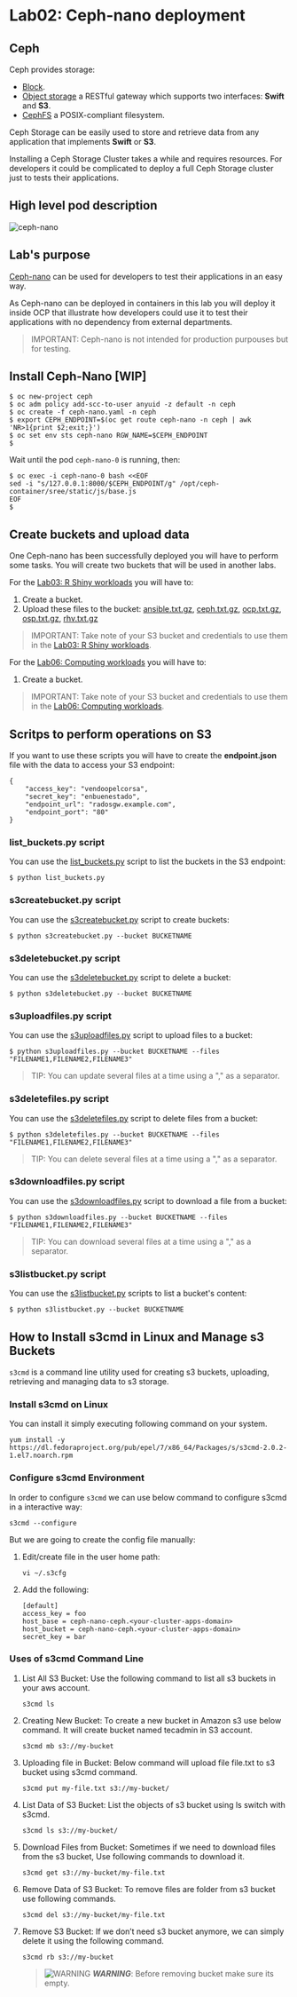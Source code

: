 # Lab02: Ceph-nano deployment

## Ceph

Ceph provides storage:

* [Block](https://docs.ceph.com/docs/master/rbd/).
* [Object storage](https://docs.ceph.com/docs/master/radosgw/) a RESTful gateway which supports two interfaces: **Swift** and **S3**.
* [CephFS](https://docs.ceph.com/docs/master/cephfs/) a POSIX-compliant filesystem.

Ceph Storage can be easily used to store and retrieve data from any application that implements **Swift** or **S3**.

Installing a Ceph Storage Cluster takes a while and requires resources. For developers it could be complicated to deploy a full Ceph Storage cluster just to tests their applications.

## High level pod description

![ceph-nano](imgs/ceph-nano.png)

## Lab's purpose

[Ceph-nano](https://github.com/ceph/cn) can be used for developers to test their applications in an easy way.

As Ceph-nano can be deployed in containers in this lab you will deploy it inside OCP that illustrate how developers could use it to test their applications with no dependency from external departments.

> IMPORTANT: Ceph-nano is not intended for production purpouses but for testing.

## Install Ceph-Nano [WIP]

```
$ oc new-project ceph
$ oc adm policy add-scc-to-user anyuid -z default -n ceph
$ oc create -f ceph-nano.yaml -n ceph
$ export CEPH_ENDPOINT=$(oc get route ceph-nano -n ceph | awk 'NR>1{print $2;exit;}')
$ oc set env sts ceph-nano RGW_NAME=$CEPH_ENDPOINT
$
```

Wait until the pod ```ceph-nano-0``` is running, then:

```
$ oc exec -i ceph-nano-0 bash <<EOF
sed -i "s/127.0.0.1:8000/$CEPH_ENDPOINT/g" /opt/ceph-container/sree/static/js/base.js
EOF
$
```

## Create buckets and upload data

One Ceph-nano has been successfully deployed you will have to perform some tasks. You will create two buckets that will be used in another labs.

For the [Lab03: R Shiny workloads](https://github.com/jadebustos/ocp-science/blob/master/hands-on-lab-script/applications/r-shiny.md) you will have to:
 
1. Create a bucket.
2. Upload these files to the bucket: [ansible.txt.gz](data/ansible.txt.gz), [ceph.txt.gz](data/ceph.txt.gz), [ocp.txt.gz](data/ocp.txt.gz), [osp.txt.gz](data/osp.txt.gz), [rhv.txt.gz](data/rhv.txt.gz)

> IMPORTANT: Take note of your S3 bucket and credentials to use them in the [Lab03: R Shiny workloads](https://github.com/jadebustos/ocp-science/blob/master/hands-on-lab-script/applications/r-shiny.md).

For the [Lab06: Computing workloads](https://github.com/jadebustos/ocp-science/blob/master/hands-on-lab-script/applications/pi.md) you will have to:

1. Create a bucket.

> IMPORTANT: Take note of your S3 bucket and credentials to use them in the [Lab06: Computing workloads](https://github.com/jadebustos/ocp-science/blob/master/hands-on-lab-script/applications/pi.md).

## Scritps to perform operations on S3

If you want to use these scripts you will have to create the __endpoint.json__ file with the data to access your S3 endpoint:

```
{
    "access_key": "vendoopelcorsa",
    "secret_key": "enbuenestado",
    "endpoint_url": "radosgw.example.com",
    "endpoint_port": "80"
}
```

### __list_buckets.py__ script

You can use the [list_buckets.py](scripts/list_buckets.py) script to list the buckets in the S3 endpoint:

```
$ python list_buckets.py
```

### __s3createbucket.py__ script

You can use the [s3createbucket.py](scripts/s3createbucket.py) script to create buckets:

```
$ python s3createbucket.py --bucket BUCKETNAME
```

### __s3deletebucket.py__ script

You can use the [s3deletebucket.py](scripts/s3deletebucket.py) script to delete a bucket:

```
$ python s3deletebucket.py --bucket BUCKETNAME
```
### __s3uploadfiles.py__ script

You can use the [s3uploadfiles.py](scripts/s3uploadfiles.py) script to upload files to a bucket:

```
$ python s3uploadfiles.py --bucket BUCKETNAME --files "FILENAME1,FILENAME2,FILENAME3"
```

> TIP: You can update several files at a time using a "," as a separator.

### __s3deletefiles.py__ script

You can use the [s3deletefiles.py](scripts/s3deletefiles.py) script to delete files from a bucket:

```
$ python s3deletefiles.py --bucket BUCKETNAME --files "FILENAME1,FILENAME2,FILENAME3"
```

> TIP: You can delete several files at a time using a "," as a separator.

### __s3downloadfiles.py__ script

You can use the [s3downloadfiles.py](scripts/s3downloadfiles.py) script to download a file from a bucket:

```
$ python s3downloadfiles.py --bucket BUCKETNAME --files "FILENAME1,FILENAME2,FILENAME3"
```

> TIP: You can download several files at a time using a "," as a separator.

### __s3listbucket.py__ script

You can use the [s3listbucket.py](scripts/s3listbucket.py) scripts to list a bucket's content:

```
$ python s3listbucket.py --bucket BUCKETNAME
```

## How to Install s3cmd in Linux and Manage s3 Buckets

`s3cmd` is a command line utility used for creating s3 buckets, uploading, retrieving and managing data to s3 storage.

### Install s3cmd on Linux

You can install it simply executing following command on your system.

```
yum install -y https://dl.fedoraproject.org/pub/epel/7/x86_64/Packages/s/s3cmd-2.0.2-1.el7.noarch.rpm
```

### Configure s3cmd Environment

In order to configure `s3cmd` we can use below command to configure s3cmd in a interactive way:

```
s3cmd --configure
```

But we are going to create the config file manually:

1. Edit/create file in the user home path:

    ```
    vi ~/.s3cfg
    ```

2. Add the following:
    ```
    [default]
    access_key = foo
    host_base = ceph-nano-ceph.<your-cluster-apps-domain>
    host_bucket = ceph-nano-ceph.<your-cluster-apps-domain>
    secret_key = bar
    ```

### Uses of s3cmd Command Line

1. List All S3 Bucket: Use the following command to list all s3 buckets in your aws account.

    ```
    s3cmd ls
    ```

2. Creating New Bucket: To create a new bucket in Amazon s3 use below command. It will create bucket named tecadmin in S3 account.
    ```
    s3cmd mb s3://my-bucket
    ```

3. Uploading file in Bucket: Below command will upload file file.txt to s3 bucket using s3cmd command.

    ```
    s3cmd put my-file.txt s3://my-bucket/
    ```

4. List Data of S3 Bucket: List the objects of s3 bucket using ls switch with s3cmd.

    ```
    s3cmd ls s3://my-bucket/
    ```

5. Download Files from Bucket: Sometimes if we need to download files from the s3 bucket, Use following commands to download it.

    ```
    s3cmd get s3://my-bucket/my-file.txt
    ```

6. Remove Data of S3 Bucket: To remove files are folder from s3 bucket use following commands.

    ```
    s3cmd del s3://my-bucket/my-file.txt
    ```

7. Remove S3 Bucket: If we don’t need s3 bucket anymore, we can simply delete it using the following command.

    ```
    s3cmd rb s3://my-bucket    
    ```

    > ![WARNING](../applications/imgs/warning-icon.png) **_WARNING_**: Before removing bucket make sure its empty.
